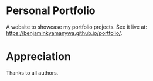 # Personal Portfolio
A website to showcase my portfolio projects. 
See it live at:
https://benjaminkyamanywa.github.io/portfolio/.

# Appreciation
Thanks to all authors.

